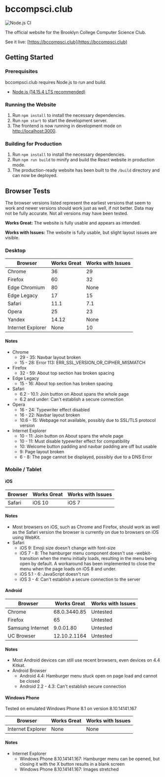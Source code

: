 # bccompsci.club

![Node.js CI](https://github.com/bc-compsci-club/bccompsci.club/workflows/Node.js%20CI/badge.svg?branch=master)

The official website for the Brooklyn College Computer Science Club.

See it live: [https://bccompsci.club](https://bccompsci.club)

## Getting Started

### Prerequisites

bccompsci.club requires Node.js to run and build.

- [Node.js (14.15.4 LTS recommended)](https://nodejs.org/)

### Running the Website

1. Run `npm install` to install the necessary dependencies.
2. Run `npm start` to start the development server.
3. The frontend is now running in development mode on [http://localhost:3000](http://localhost:3000).

### Building for Production

1. Run `npm install` to install the necessary dependencies.
2. Run `npm run build` to minify and build the React website in production mode.
3. The production-ready website has been built to the `/build` directory and can now be deployed.

## Browser Tests

The browser versions listed represent the earliest versions that seem to work and newer versions should work just as well, if not better. Data may not be fully accurate. Not all versions may have been tested.

**Works Great:** The website is fully usable and appears as intended.

**Works with Issues:** The website is fully usable, but slight layout issues are visible.

### Desktop

| Browser           | Works Great | Works with Issues |
| ----------------- | ----------- | ----------------- |
| Chrome            | 36          | 29                |
| Firefox           | 60          | 32                |
| Edge Chromium     | 80          | None              |
| Edge Legacy       | 17          | 15                |
| Safari            | 11.1        | 7.1               |
| Opera             | 25          | 23                |
| Yandex            | 14.12       | None              |
| Internet Explorer | None        | 10                |

#### Notes

- Chrome
  - 29 - 35: Navbar layout broken
  - 15 - 28: Error 113: ERR_SSL_VERSION_OR_CIPHER_MISMATCH
- Firefox
  - 32 - 59: About top section has broken spacing
- Edge Legacy
  - 15 - 16: About top section has broken spacing
- Safari
  - 6.2 - 10.1: Join button on About spans the whole page
  - 6.2 and under: Can't establish a secure connection
- Opera
  - 16 - 24: Typewriter effect disabled
  - 16 - 22: Navbar layout broken
  - 10.6 - 15: Webpage not available, possibly due to SSL/TLS protocol version
- Internet Explorer
  - 10 - 11: Join button on About spans the whole page
  - 10 - 11: Must disable typewriter effect for compatibility
  - 10: Welcome button padding and navbar padding are off but usable
  - 9: Page layout broken
  - 6 - 8: The page cannot be displayed, possibly due to a DNS Error

### Mobile / Tablet

#### iOS

| Browser | Works Great | Works with Issues |
| ------- | ----------- | ----------------- |
| Safari  | iOS 10      | iOS 7             |

#### Notes

- Most browsers on iOS, such as Chrome and Firefox, should work as well as the Safari version the browser is currently on due to browsers on iOS using WebKit.
- Safari
  - iOS 9: Emoji size doesn't change with font-size
  - iOS 7 - 8: The hamburger menu component doesn't use -webkit-transition when the menu initially loads, resulting in the menu being open by default. A workaround has been implemented to close the menu when the page loads on iOS 8 and under.
  - iOS 5.1 - 6: JavaScript doesn't run
  - iOS 3 - 4: Can't establish a secure connection to the server

#### Android

| Browser          | Works Great  | Works with Issues |
| ---------------- | ------------ | ----------------- |
| Chrome           | 68.0.3440.85 | Untested          |
| Firefox          | 65           | Untested          |
| Samsung Internet | 9.0.01.80    | Untested          |
| UC Browser       | 12.10.2.1164 | Untested          |

#### Notes

- Most Android devices can still use recent browsers, even devices on 4.4 Kitkat.
- Android Browser
  - Android 4.4: Hamburger menu stuck open on page load and cannot be closed
  - Android 2.2 - 4.3: Can't establish secure connection

#### Windows Phone

Tested on emulated Windows Phone 8.1 on version 8.10.14141.167

| Browser           | Works Great | Works with Issues |
| ----------------- | ----------- | ----------------- |
| Internet Explorer | None        | None              |

#### Notes

- Internet Explorer
  - Windows Phone 8.10.14141.167: Hamburger menu can be opened, but closing it with the X button results in a blank screen
  - Windows Phone 8.10.14141.167: Images stretched
